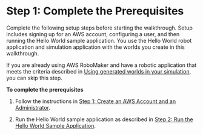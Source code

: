 # Step 1: Complete the Prerequisites<a name="worlds-creating-getting-started-prereqs"></a>

Complete the following setup steps before starting the walkthrough\. Setup includes signing up for an AWS account, configuring a user, and then running the Hello World sample application\. You use the Hello World robot application and simulation application with the worlds you create in this walkthrough\. 

If you are already using AWS RoboMaker and have a robotic application that meets the criteria described in [Using generated worlds in your simulation](application-worlds-using.md), you can skip this step\. 

**To complete the prerequisites**

1. Follow the instructions in [Step 1: Create an AWS Account and an Administrator](gs-set-up.md)\.

1. Run the Hello World sample application as described in [Step 2: Run the Hello World Sample Application](gs-build-rundemo.md)\. 